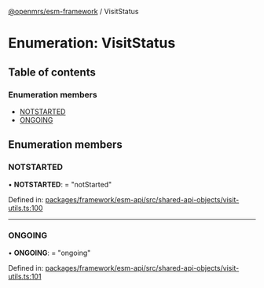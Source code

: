 [@openmrs/esm-framework](../API.md) / VisitStatus

# Enumeration: VisitStatus

## Table of contents

### Enumeration members

- [NOTSTARTED](visitstatus.md#notstarted)
- [ONGOING](visitstatus.md#ongoing)

## Enumeration members

### NOTSTARTED

• **NOTSTARTED**: = "notStarted"

Defined in: [packages/framework/esm-api/src/shared-api-objects/visit-utils.ts:100](https://github.com/openmrs/openmrs-esm-core/blob/master/packages/framework/esm-api/src/shared-api-objects/visit-utils.ts#L100)

___

### ONGOING

• **ONGOING**: = "ongoing"

Defined in: [packages/framework/esm-api/src/shared-api-objects/visit-utils.ts:101](https://github.com/openmrs/openmrs-esm-core/blob/master/packages/framework/esm-api/src/shared-api-objects/visit-utils.ts#L101)
